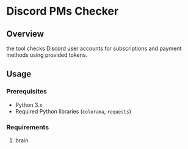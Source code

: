 # Discord PMs Checker

## Overview
the tool checks Discord user accounts for subscriptions and payment methods using provided tokens.

## Usage

### Prerequisites
- Python 3.x
- Required Python libraries (`colorama`, `requests`)

### Requirements
1. brain
